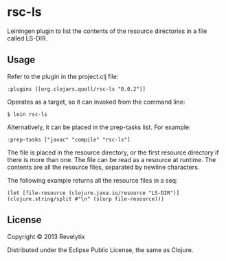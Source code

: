# rsc-ls

Leiningen plugin to list the contents of the resource directories in a file called LS-DIR.

## Usage

Refer to the plugin in the project.clj file:

`:plugins [[org.clojars.quoll/rsc-ls "0.0.2"]]`

Operates as a target, so it can invoked from the command line:

`$ lein rsc-ls`

Alternatively, it can be placed in the prep-tasks list. For example:

`:prep-tasks ["javac" "compile" "rsc-ls"]`

The file is placed in the resource directory, or the first resource directory if there is more than one. The file can be read as a resource at runtime. The contents are all the resource files, separated by newline characters.

The following example returns all the resource files in a seq:

`(let [file-resource (clojure.java.io/resource "LS-DIR")]
   (clojure.string/split #"\n" (slurp file-resource)))`

## License

Copyright © 2013 Revelytix

Distributed under the Eclipse Public License, the same as Clojure.
